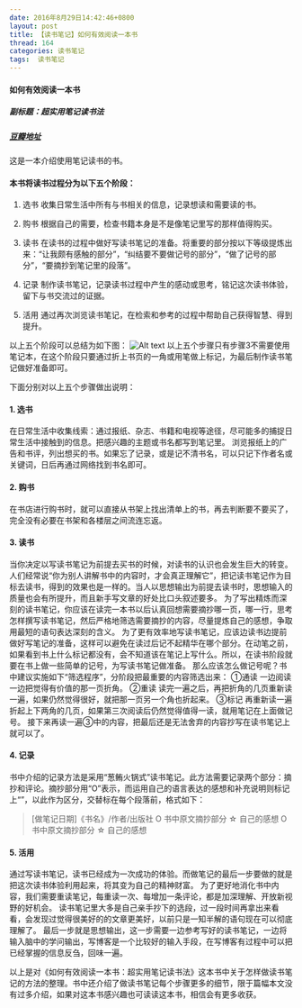 ```yaml
---
date: 2016年8月29日14:42:46+0800
layout: post
title: 【读书笔记】如何有效阅读一本书
thread: 164
categories: 读书笔记
tags:  读书笔记
---
```


#### 如何有效阅读一本书
##### 副标题：超实用笔记读书法
##### [豆瓣地址](https://book.douban.com/subject/26789567/)

这是一本介绍使用笔记读书的书。

#### 本书将读书过程分为以下五个阶段：
1. 选书
收集日常生活中所有与书相关的信息，记录想读和需要读的书。

2. 购书
根据自己的需要，检查书籍本身是不是像笔记里写的那样值得购买。

3. 读书
在读书的过程中做好写读书笔记的准备。将重要的部分按以下等级提炼出来：“让我颇有感触的部分”，“纠结要不要做记号的部分”，“做了记号的部分”，“要摘抄到笔记里的段落”。

4. 记录
制作读书笔记，记录读书过程中产生的感动或思考，铭记这次读书体验，留下与书交流过的证据。

5. 活用
通过再次浏览读书笔记，在检索和参考的过程中帮助自己获得智慧、得到提升。

以上五个阶段可以总结为如下图：
![Alt text](/assets/reading_steps.png)
以上五个步骤只有步骤3不需要使用笔记本，在这个阶段只要通过折上书页的一角或用笔做上标记，为最后制作读书笔记做好准备即可。

下面分别对以上五个步骤做出说明：

#### 1. 选书
在日常生活中收集线索：通过报纸、杂志、书籍和电视等途径，尽可能多的捕捉日常生活中接触到的信息。把感兴趣的主题或书名都写到笔记里。
浏览报纸上的广告和书评，列出想买的书。如果忘了记录，或是记不清书名，可以只记下作者名或关键词，日后再通过网络找到书名即可。

#### 2. 购书
在书店进行购书时，就可以直接从书架上找出清单上的书，再去判断要不要买了，完全没有必要在书架和各楼层之间流连忘返。

#### 3. 读书
当你决定以写读书笔记为前提去买书的时候，对读书的认识也会发生巨大的转变。
人们经常说“你为别人讲解书中的内容时，才会真正理解它”，把记读书笔记作为目标去读书，得到的效果也是一样的。当人以思想输出为前提去读书时，思想输入的质量也会有所提升，而且新手写文章的好处比口头叙述要多。
为了写出精炼而深刻的读书笔记，你应该在读完一本书以后认真回想需要摘抄哪一页，哪一行，思考怎样撰写读书笔记，然后严格地筛选需要摘抄的内容，尽量提炼自己的感想，争取用最短的语句表达深刻的含义。
为了更有效率地写读书笔记，应该边读书边提前做好写笔记的准备，这样可以避免在读过后记不起精华在哪个部分。在动笔之前，如果看到书上什么标记都没有，会不知道该在笔记上写什么。所以，在读书阶段就要在书上做一些简单的记号，为写读书笔记做准备。
那么应该怎么做记号呢？书中建议实施如下“筛选程序”，分阶段把最重要的内容筛选出来：
①通读
一边阅读一边把觉得有价值的那一页折角。
②重读
读完一遍之后，再把折角的几页重新读一遍，如果仍然觉得很好，就把那一页另一个角也折起来。
③标记
再重新读一遍折起上下两角的几页，如果第三次阅读后仍然觉得值得一读，就用笔记在上面做记号。
接下来再读一遍③中的内容，把最后还是无法舍弃的内容抄写在读书笔记上就可以了。

#### 4. 记录
书中介绍的记录方法是采用“葱鲔火锅式”读书笔记。此方法需要记录两个部分：摘抄和评论。摘抄部分用“O”表示，而运用自己的语言表达的感想和补充说明则标记上“”，以此作为区分，交替标在每个段落前，格式如下：
> [做笔记日期]《书名》/作者/出版社
O 书中原文摘抄部分
☆ 自己的感想
O 书中原文摘抄部分
☆ 自己的感想

#### 5. 活用
通过写读书笔记，读书已经成为一次成功的体验。而做笔记的最后一步要做的就是把这次读书体验利用起来，将其变为自己的精神财富。
为了更好地消化书中内容，我们需要重读笔记，每重读一次、每增加一条评论，都是加深理解、开放新视野的好机会。
读书笔记里大多是自己亲手抄下的选段，过一段时间再拿出来看看，会发现过觉得很美好的的文章更美好，以前只是一知半解的语句现在可以彻底理解了。
最后一步就是思想输出，这一步需要一边参考写好的读书笔记，一边将输入脑中的学问输出，写博客是一个比较好的输入手段，在写博客有过程中可以把已经掌握的信息反刍，回味一遍。

以上是对《如何有效阅读一本书：超实用笔记读书法》这本书中关于怎样做读书笔记的方法的整理。书中还介绍了做读书笔记每个步骤更多的细节，限于篇幅本文没有过多介绍，如果对这本书感兴趣也可读读这本书，相信会有更多收获。
